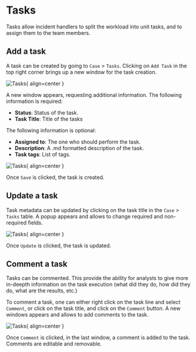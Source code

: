 # Tasks

Tasks allow incident handlers to split the workload into unit tasks, and to assign them to the team members.

## Add a task

A task can be created by going to `Case` > `Tasks`. Clicking on `Add Task` in the top right corner brings up a new window for the task creation.

![Tasks](/_static/tasks/create_task1.png){ align=center }

A new window appears, requesting additional information. The following information is required:

- **Status**: Status of the task.
- **Task Title**: Title of the tasks

The following information is optional:

- **Assigned to**: The one who should perform the task.
- **Description**: A .md formatted description of the task.
- **Task tags**: List of tags.

![Tasks](/_static/tasks/create_task2.png){ align=center }

Once `Save` is clicked, the task is created.

## Update a task

Task metadata can be updated by clicking on the task title in the `Case` > `Tasks` table. A popup appears and allows to change required and non-required fields.

![Tasks](/_static/tasks/update_task.png){ align=center }

Once `Update` is clicked, the task is updated.

## Comment a task

Tasks can be commented. This provide the ability for analysts to give more in-deepth information on the task execution (what did they do, how did they do, what are the results, etc.)

To comment a task, one can either right click on the task line and select `Comment`, or click on the task title, and click on the `Comment` button. A new windows appears and allows to add comments to the task.

![Tasks](/_static/tasks/comment_task.png){ align=center }

Once `Comment` is clicked, in the last window, a comment is added to the task. Comments are editable and removable.